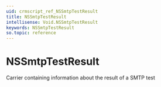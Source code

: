 ```yaml
---
uid: crmscript_ref_NSSmtpTestResult
title: NSSmtpTestResult
intellisense: Void.NSSmtpTestResult
keywords: NSSmtpTestResult
so.topic: reference
---
```


# NSSmtpTestResult

Carrier containing information about the result of a SMTP test
